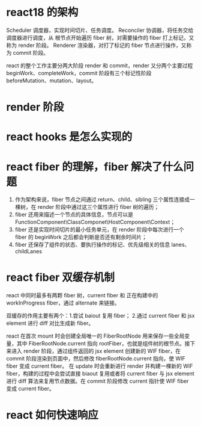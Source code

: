 # react18 的架构

Scheduler 调度器，实现时间切片、任务调度。
Reconciler 协调器，将任务交给调度器进行调度，从 根节点开始遍历 fiber 树，对需要操作的 fiber 打上标记，又称为 render 阶段。
Renderer 渲染器，对打了标记的 fiber 节点进行操作，又称为 commit 阶段。

react 的整个工作主要分两大阶段 render 和 commit，render 又分两个主要过程 beginWork、completeWork，commit 阶段有三个标记性阶段 beforeMutation、mutation、layout。

# render 阶段

# react hooks 是怎么实现的

# react fiber 的理解，fiber 解决了什么问题

1. 作为架构来说，fiber 节点之间通过 return、child、sibling 三个属性连接成一棵树，在 render 阶段中通过这三个属性进行 fiber 树的遍历；
2. fiber 还用来描述一个节点的具体信息，节点可以是 FunctionComponent\ClassComponet\HostComponent\Context；
3. fiber 还是实现时间切片的最小任务单元，在 render 阶段中每次进行一个 fiber 的 beginWork 之后都会判断是否还有剩余时间片；
4. fiber 还保存了组件的状态、要执行操作的标记、优先级相关的信息 lanes、childLanes

# react fiber 双缓存机制

react 中同时最多有两颗 fiber 树，current fiber 和 正在构建中的 workInProgress fiber，通过 alternate 来链接。

双缓存的作用主要有两个：1.尝试 baiout 复用 fiber； 2.通过 current fiber 和 jsx element 进行 diff 对比生成新 fiber。

react 在首次 mount 时会创建全局唯一的 FiberRootNode 用来保存一些全局变量，其中 FiberRootNode.current 指向 rootFiber，也就是组件树的根节点。接下来进入 render 阶段，通过组件返回的 jsx element 创建新的 WIF fiber，在 commit 阶段渲染到页面中，然后修改 fiberRootNode.current 指向，使 WIF fiber 变成 current fiber。
在 update 时会重新进行 render 并构建一棵新的 WIF fiber，构建的过程中会尝试直接 biaout 复用或者将 current fiber 与 jsx element 进行 diff 算法来复用节点数据。在 commit 阶段修改 current 指针使 WIF fiber 变成 current fiber。

# react 如何快速响应
